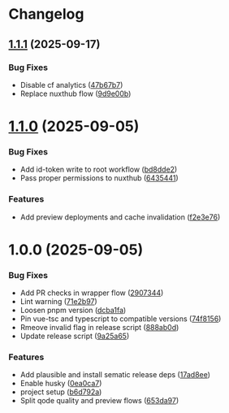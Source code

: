 # Changelog

## [1.1.1](https://github.com/remihuigen/keukensenmeer/compare/v1.1.0...v1.1.1) (2025-09-17)


### Bug Fixes

* Disable cf analytics ([47b67b7](https://github.com/remihuigen/keukensenmeer/commit/47b67b7a779cb526a568f1682dc84673ad846f6d))
* Replace nuxthub flow ([9d9e00b](https://github.com/remihuigen/keukensenmeer/commit/9d9e00bfa44b4778b8a7c283ae18e7a03432615b))

# [1.1.0](https://github.com/remihuigen/keukensenmeer/compare/v1.0.0...v1.1.0) (2025-09-05)


### Bug Fixes

* Add id-token write to root workflow ([bd8dde2](https://github.com/remihuigen/keukensenmeer/commit/bd8dde20abb5ca5b9ca70e391bc89fc05eaa58f9))
* Pass proper permissions to nuxthub ([6435441](https://github.com/remihuigen/keukensenmeer/commit/64354410cdbfa6017660e48504ab9988812ebb71))


### Features

* Add preview deployments and cache invalidation ([f2e3e76](https://github.com/remihuigen/keukensenmeer/commit/f2e3e7657c37602f34a4d4ea933e4b615e40e15c))

# 1.0.0 (2025-09-05)


### Bug Fixes

* Add PR checks in wrapper flow ([2907344](https://github.com/remihuigen/keukensenmeer/commit/2907344c15179ad4e885c0477132644d5df8a7e6))
* Lint warning ([71e2b97](https://github.com/remihuigen/keukensenmeer/commit/71e2b97c94f6e7ab2c305710ee58d37b3e70f4a3))
* Loosen pnpm version ([dcba1fa](https://github.com/remihuigen/keukensenmeer/commit/dcba1fae047ec5b8e0b3d2f2434b533b9248ff6b))
* Pin vue-tsc and typescript to compatible versions ([74f8156](https://github.com/remihuigen/keukensenmeer/commit/74f815607b9f67cdee6b728db86115df1a5db551))
* Rmeove invalid flag in release script ([888ab0d](https://github.com/remihuigen/keukensenmeer/commit/888ab0d5274fc1b868bc2dd284767efe66d89a1d))
* Update release script ([9a25a65](https://github.com/remihuigen/keukensenmeer/commit/9a25a651eb309e51df8e59dcfb16a97961e6aea8))


### Features

* Add plausible and install sematic release deps ([17ad8ee](https://github.com/remihuigen/keukensenmeer/commit/17ad8ee1805dafdf0bc8823568fbe52511239acc))
* Enable husky ([0ea0ca7](https://github.com/remihuigen/keukensenmeer/commit/0ea0ca77d9677ae71cc921afeac494cbb176aacf))
* project setup ([b6d792a](https://github.com/remihuigen/keukensenmeer/commit/b6d792a8551bb153505c3a83690c74ad961dc4d3))
* Split qode quality and preview flows ([653da97](https://github.com/remihuigen/keukensenmeer/commit/653da97862fa0bac147ebc78ee89904f7451b93a))

